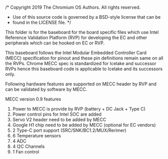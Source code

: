 /* Copyright 2019 The Chromium OS Authors. All rights reserved.
 * Use of this source code is governed by a BSD-style license that can be
 * found in the LICENSE file.
 */

This folder is for the baseboard for the board specific files which use Intel
Reference Validation Platform (RVP) for developing the EC and other peripherals
which can be hooked on EC or RVP.

This baseboard follows the Intel Modular Embedded Controller Card (MECC)
specification for pinout and these pin definitions remain same on all the
RVPs. Chrome MECC spec is standardized for Icelake and successor RVPs hence
this baseboard code is applicable to Icelake and its successors only.

Following hardware features are supported on MECC header by RVP and can be
validated by software by MECC.

MECC version 0.9 features
1. Power to MECC is provide by RVP (battery + DC Jack + Type C)
2. Power control pins for Intel SOC are added
3. Servo V2 header need to be added by MECC
4. Google H1 chip need to be added by MECC (optional for EC vendors)
5. 2 Type-C port support (SRC/SNK/BC1.2/MUX/Rerimer)
6. 6 Temperature sensors
7. 4 ADC
8. 4 I2C Channels
9. 1 Fan control
